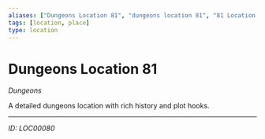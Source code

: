 ```yaml
---
aliases: ["Dungeons Location 81", "dungeons location 81", "81 Location Dungeons"]
tags: [location, place]
type: location
---
```


# Dungeons Location 81

*Dungeons*

A detailed dungeons location with rich history and plot hooks.

---
*ID: LOC00080*
